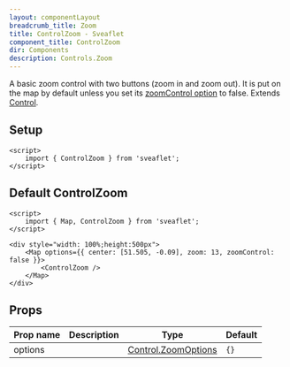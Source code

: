 ```yaml
---
layout: componentLayout
breadcrumb_title: Zoom
title: ControlZoom - Sveaflet
component_title: ControlZoom
dir: Components
description: Controls.Zoom
---
```


A basic zoom control with two buttons (zoom in and zoom out). It is put on the map by default unless you set its [zoomControl option](https://leafletjs.com/reference.html#map-zoomcontrol) to false. Extends [Control](https://leafletjs.com/reference.html#control).

## Setup

```svelte example csr hideOutput
<script>
	import { ControlZoom } from 'sveaflet';
</script>
```

## Default ControlZoom

```svelte example csr
<script>
	import { Map, ControlZoom } from 'sveaflet';
</script>

<div style="width: 100%;height:500px">
	<Map options={{ center: [51.505, -0.09], zoom: 13, zoomControl: false }}>
		<ControlZoom />
	</Map>
</div>
```

## Props
| Prop name | Description | Type | Default |
| --- | --- | --- | --- |
| options   |  | [Control.ZoomOptions](https://leafletjs.com/reference.html#control-zoom-option) | `{}` |